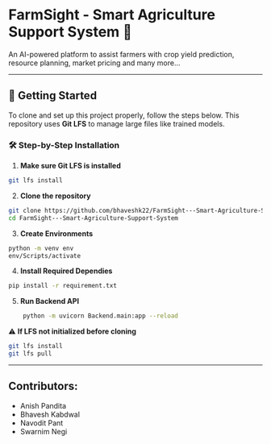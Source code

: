 # FarmSight - Smart Agriculture Support System 🌾
An AI-powered platform to assist farmers with crop yield prediction, resource planning, market pricing and many more...

---

## 🚀 Getting Started

To clone and set up this project properly, follow the steps below. This repository uses **Git LFS** to manage large files like trained models.

### 🛠️ Step-by-Step Installation

1. **Make sure Git LFS is installed**
```bash
git lfs install
```

2. **Clone the repository**
```bash
git clone https://github.com/bhaveshk22/FarmSight---Smart-Agriculture-Support-System.git
cd FarmSight---Smart-Agriculture-Support-System
```
3. **Create Environments**
```bash
python -m venv env
env/Scripts/activate
```
4. **Install Required Dependies**
```bash
pip install -r requirement.txt
```
5. **Run Backend API**
```bash
    python -m uvicorn Backend.main:app --reload
```
⚠️ **If LFS not initialized before cloning**
```bash
git lfs install
git lfs pull
```
---
 ## Contributors:
 - Anish Pandita
 - Bhavesh Kabdwal
 - Navodit Pant
 - Swarnim Negi

